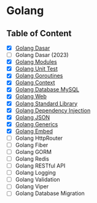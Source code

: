 # Golang

## Table of Content

- [x] [Golang Dasar](Golang%20Dasar)
- [ ] Golang Dasar (2023)
- [x] [Golang Modules](Golang%20Modules)
- [x] [Golang Unit Test](Golang%20Unit%20Test)
- [x] [Golang Goroutines](Golang%20Goroutines)
- [x] [Golang Context](Golang%20Context)
- [x] [Golang Database MySQL](Golang%20Database%20MySQL)
- [x] [Golang Web](Golang%20Web)
- [x] [Golang Standard Library](Golang%20Standard%20Library)
- [x] [Golang Dependency Injection](Golang%20Dependency%20Injection)
- [x] [Golang JSON](Golang%20JSON)
- [x] [Golang Generics](Golang%20Generics)
- [x] [Golang Embed](Golang%20Embed)
- [ ] Golang HttpRouter
- [ ] Golang Fiber
- [ ] Golang GORM
- [ ] Golang Redis
- [ ] Golang RESTful API
- [ ] Golang Logging
- [ ] Golang Validation
- [ ] Golang Viper
- [ ] Golang Database Migration
